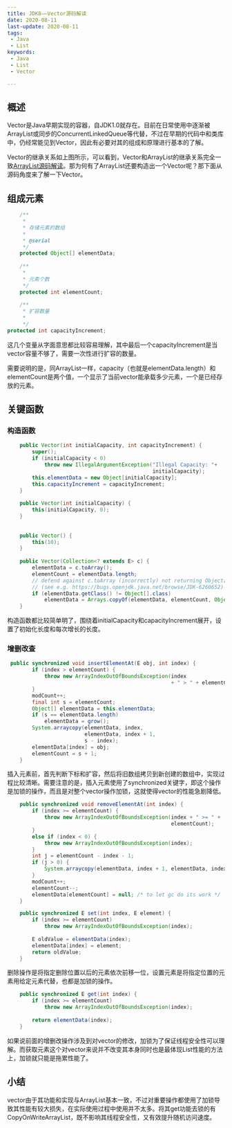 ```yaml
---
title: JDK8——Vector源码解读
date: 2020-08-11
last-update: 2020-08-11
tags:
 - Java
 - List
keywords:
 - Java
 - List
 - Vector

---
```

## 概述
Vector是Java早期实现的容器，自JDK1.0就存在。目前在日常使用中逐渐被ArrayList或同步的ConcurrentLinkedQueue等代替，不过在早期的代码中和类库中，仍经常能见到Vector，因此有必要对其的组成和原理进行基本的了解。

Vector的继承关系如上图所示，可以看到，Vector和ArrayList的继承关系完全一致[ArrayList源码解读](JDK8——ArrayList源码解读.md)。那为何有了ArrayList还要构造出一个Vector呢？那下面从源码角度来了解一下Vector。
## 组成元素

```java 
    /**
     *
     * 存储元素的数组
     *
     * @serial
     */
    protected Object[] elementData;
     
    /**
     *
     * 元素个数
     */
    protected int elementCount;
     
    /**
     * 扩容数量
     * 
     */
protected int capacityIncrement; 
```
这几个变量从字面意思都比较容易理解，其中最后一个capacityIncrement是当vector容量不够了，需要一次性进行扩容的数量。
 
需要说明的是，同ArrayList一样，capacity（也就是elementData.length）和elementCount是两个值，一个显示了当前vector能承载多少元素，一个是已经存放的元素。
 
## 关键函数
### 构造函数
```java
    public Vector(int initialCapacity, int capacityIncrement) {
        super();
        if (initialCapacity < 0)
            throw new IllegalArgumentException("Illegal Capacity: "+
                                               initialCapacity);
        this.elementData = new Object[initialCapacity];
        this.capacityIncrement = capacityIncrement;
    }
 
    public Vector(int initialCapacity) {
        this(initialCapacity, 0);
    }
 
  
    public Vector() {
        this(10);
    }
 
    public Vector(Collection<? extends E> c) {
        elementData = c.toArray();
        elementCount = elementData.length;
        // defend against c.toArray (incorrectly) not returning Object[]
        // (see e.g. https://bugs.openjdk.java.net/browse/JDK-6260652)
        if (elementData.getClass() != Object[].class)
            elementData = Arrays.copyOf(elementData, elementCount, Object[].class);
    }
```
构造函数都比较简单明了，围绕着initialCapacity和capacityIncrement展开，设置了初始化长度和每次增长的长度。
### 增删改查
```java
 public synchronized void insertElementAt(E obj, int index) {
        if (index > elementCount) {
            throw new ArrayIndexOutOfBoundsException(index
                                                     + " > " + elementCount);
        }
        modCount++;
        final int s = elementCount;
        Object[] elementData = this.elementData;
        if (s == elementData.length)
            elementData = grow();
        System.arraycopy(elementData, index,
                         elementData, index + 1,
                         s - index);
        elementData[index] = obj;
        elementCount = s + 1;
    }
```
插入元素前，首先判断下标和扩容，然后将旧数组拷贝到新创建的数组中，实现过程比较清晰。需要注意的是，插入元素使用了synchronized关键字，即这个操作是加锁的操作，而且是对整个vector操作加锁，这就使得vector的性能急剧降低。

```java
    public synchronized void removeElementAt(int index) {
        if (index >= elementCount) {
            throw new ArrayIndexOutOfBoundsException(index + " >= " +
                                                     elementCount);
        }
        else if (index < 0) {
            throw new ArrayIndexOutOfBoundsException(index);
        }
        int j = elementCount - index - 1;
        if (j > 0) {
            System.arraycopy(elementData, index + 1, elementData, index, j);
        }
        modCount++;
        elementCount--;
        elementData[elementCount] = null; /* to let gc do its work */
    }
```   
```java
    public synchronized E set(int index, E element) {
        if (index >= elementCount)
            throw new ArrayIndexOutOfBoundsException(index);
 
        E oldValue = elementData(index);
        elementData[index] = element;
        return oldValue;
    }   
```
删除操作是将指定删除位置以后的元素依次前移一位，设置元素是将指定位置的元素用给定元素代替，也都是加锁的操作。
```java
    public synchronized E get(int index) {
        if (index >= elementCount)
            throw new ArrayIndexOutOfBoundsException(index);
 
        return elementData(index);
    }
```
如果说前面的增删改操作涉及到对vector的修改，加锁为了保证线程安全性可以理解。而获取元素这个对vector来说并不改变其本身同时也是最体现List性能的方法上，加锁就只能是拖累性能了。

## 小结
vector由于其功能和实现与ArrayList基本一致，不过对重要操作都使用了加锁导致其性能有较大损失，在实际使用过程中使用并不太多。将其get功能去锁的有CopyOnWriteArrayList，既不影响其线程安全性，又有效提升随机访问速度。
